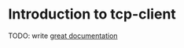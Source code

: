 # Introduction to tcp-client

TODO: write [great documentation](http://jacobian.org/writing/what-to-write/)
